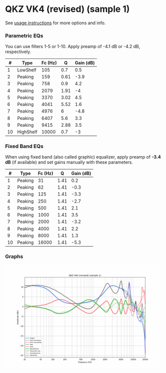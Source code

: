 # QKZ VK4 (revised) (sample 1)
See [usage instructions](https://github.com/jaakkopasanen/AutoEq#usage) for more options and info.

### Parametric EQs
You can use filters 1-5 or 1-10. Apply preamp of -4.1 dB or -4.2 dB, respectively.

|   # | Type      |   Fc (Hz) |    Q |   Gain (dB) |
|-----|-----------|-----------|------|-------------|
|   1 | LowShelf  |       105 | 0.7  |         0.5 |
|   2 | Peaking   |       159 | 0.61 |        -3.9 |
|   3 | Peaking   |       758 | 0.9  |         4.2 |
|   4 | Peaking   |      2079 | 1.91 |        -4   |
|   5 | Peaking   |      3370 | 3.02 |         4.5 |
|   6 | Peaking   |      4041 | 5.52 |         1.6 |
|   7 | Peaking   |      4976 | 6    |        -4.8 |
|   8 | Peaking   |      6407 | 5.6  |         3.3 |
|   9 | Peaking   |      9415 | 2.88 |         3.5 |
|  10 | HighShelf |     10000 | 0.7  |        -3   |

### Fixed Band EQs
When using fixed band (also called graphic) equalizer, apply preamp of **-3.4 dB** (if available) and set gains manually with these parameters.

|   # | Type    |   Fc (Hz) |    Q |   Gain (dB) |
|-----|---------|-----------|------|-------------|
|   1 | Peaking |        31 | 1.41 |         0.2 |
|   2 | Peaking |        62 | 1.41 |        -0.3 |
|   3 | Peaking |       125 | 1.41 |        -3.3 |
|   4 | Peaking |       250 | 1.41 |        -2.7 |
|   5 | Peaking |       500 | 1.41 |         2.1 |
|   6 | Peaking |      1000 | 1.41 |         3.5 |
|   7 | Peaking |      2000 | 1.41 |        -3.2 |
|   8 | Peaking |      4000 | 1.41 |         2.2 |
|   9 | Peaking |      8000 | 1.41 |         1.3 |
|  10 | Peaking |     16000 | 1.41 |        -5.3 |

### Graphs
![](./QKZ%20VK4%20(revised)%20(sample%201).png)
